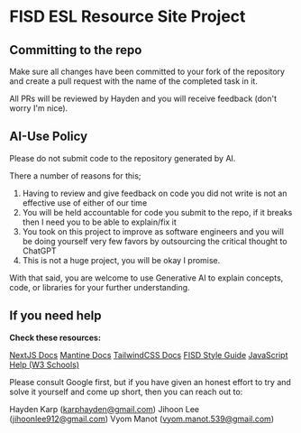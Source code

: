 # FISD ESL Resource Site Project

## Committing to the repo

Make sure all changes have been committed to your fork of the repository and create a pull request with the name of the completed task in it.

All PRs will be reviewed by Hayden and you will receive feedback (don't worry I'm nice).

## AI-Use Policy

Please do not submit code to the repository generated by AI.

There a number of reasons for this;

1. Having to review and give feedback on code you did not write is not an effective use of either of our time
2. You will be held accountable for code you submit to the repo, if it breaks then I need you to be able to explain/fix it
3. You took on this project to improve as software engineers and you will be doing yourself very few favors by outsourcing the critical thought to ChatGPT
4. This is not a huge project, you will be okay I promise.

With that said, you are welcome to use Generative AI to explain concepts, code, or libraries for your further understanding.

## If you need help

**Check these resources:**

[NextJS Docs](https://nextjs.org/docs)
[Mantine Docs](https://mantine.dev/core/package/)
[TailwindCSS Docs](https://v2.tailwindcss.com/docs)
[FISD Style Guide](https://www.friscoisd.org/departments/communications/district-branding)
[JavaScript Help (W3 Schools)](https://www.w3schools.com/js/default.asp)

Please consult Google first, but if you have given an honest effort to try and solve it yourself and come up short, then you can reach out to:

Hayden Karp ([karphayden@gmail.com](mailto:karphayden@gmail.com))
Jihoon Lee  ([jihoonlee912@gmail.com](mailto:jihoonlee912@gmail.com))
Vyom Manot  ([vyom.manot.539@gmail.com](mailto:vyom.manot.539@gmail.com))
